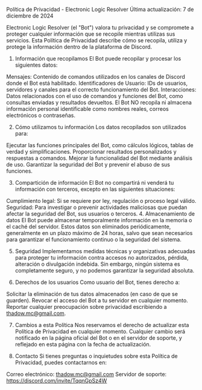 Política de Privacidad - Electronic Logic Resolver
Última actualización: 7 de diciembre de 2024

Electronic Logic Resolver (el "Bot") valora tu privacidad y se compromete a proteger cualquier información que se recopile mientras utilizas sus servicios. Esta Política de Privacidad describe cómo se recopila, utiliza y protege la información dentro de la plataforma de Discord.

1. Información que recopilamos
El Bot puede recopilar y procesar los siguientes datos:

Mensajes: Contenido de comandos utilizados en los canales de Discord donde el Bot está habilitado.
Identificadores de Usuario: IDs de usuarios, servidores y canales para el correcto funcionamiento del Bot.
Interacciones: Datos relacionados con el uso de comandos y funciones del Bot, como consultas enviadas y resultados devueltos.
El Bot NO recopila ni almacena información personal identificable como nombres reales, correos electrónicos o contraseñas.

2. Cómo utilizamos tu información
Los datos recopilados son utilizados para:

Ejecutar las funciones principales del Bot, como cálculos lógicos, tablas de verdad y simplificaciones.
Proporcionar resultados personalizados y respuestas a comandos.
Mejorar la funcionalidad del Bot mediante análisis de uso.
Garantizar la seguridad del Bot y prevenir el abuso de sus funciones.

3. Compartición de información
El Bot no compartirá ni venderá tu información con terceros, excepto en las siguientes situaciones:

Cumplimiento legal: Si se requiere por ley, regulación o proceso legal válido.
Seguridad: Para investigar o prevenir actividades maliciosas que puedan afectar la seguridad del Bot, sus usuarios o terceros.
4. Almacenamiento de datos
El Bot puede almacenar temporalmente información en la memoria o el caché del servidor. Estos datos son eliminados periódicamente, generalmente en un plazo máximo de 24 horas, salvo que sean necesarios para garantizar el funcionamiento continuo o la seguridad del sistema.

5. Seguridad
Implementamos medidas técnicas y organizativas adecuadas para proteger tu información contra accesos no autorizados, pérdida, alteración o divulgación indebida. Sin embargo, ningún sistema es completamente seguro, y no podemos garantizar la seguridad absoluta.

6. Derechos de los usuarios
Como usuario del Bot, tienes derecho a:

Solicitar la eliminación de tus datos almacenados (en caso de que se guarden).
Revocar el acceso del Bot a tu servidor en cualquier momento.
Reportar cualquier preocupación sobre privacidad escribiendo a thadow.mc@gmail.com.

7. Cambios a esta Política
Nos reservamos el derecho de actualizar esta Política de Privacidad en cualquier momento. Cualquier cambio será notificado en la página oficial del Bot o en el servidor de soporte, y reflejado en esta página con la fecha de actualización.

8. Contacto
Si tienes preguntas o inquietudes sobre esta Política de Privacidad, puedes contactarnos en:

Correo electrónico: thadow.mc@gmail.com
Servidor de soporte: https://discord.com/invite/TqqnGpSz4W
